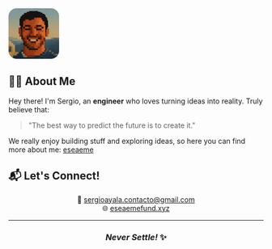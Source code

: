 
<div align="left">
  <img src="me.png" alt="Sergio Ayala" width="100" style="border-radius: 1rem; border: 3px solidrgb(72, 72, 84);" />
</div>

<div align="center">

</div>

## 👨‍💻 About Me 

Hey there! I'm Sergio, an **engineer** who loves turning ideas into reality. Truly believe that:
> "The best way to predict the future is to create it." 

We really enjoy building stuff and exploring ideas, so here you can find more about me: [eseaeme](https://eseaemefund.xyz) 


## 📬 Let's Connect!

<div align="center">

📧 [sergioayala.contacto@gmail.com](mailto:sergioayala.contacto@gmail.com)  
🌐 [eseaemefund.xyz](https://eseaemefund.xyz)

</div>

---

<div align="center">

### *Never Settle!* ✨

</div> 
